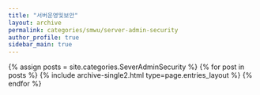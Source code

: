 ```yaml
---
title: "서버운영및보안"
layout: archive
permalink: categories/smwu/server-admin-security
author_profile: true
sidebar_main: true
---
```


{% assign posts = site.categories.SeverAdminSecurity %}
{% for post in posts %} {% include archive-single2.html type=page.entries_layout %} {% endfor %}